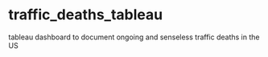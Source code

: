# traffic_deaths_tableau
tableau dashboard to document ongoing and senseless traffic deaths in the US
